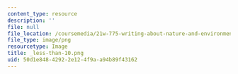 ```yaml
---
content_type: resource
description: ''
file: null
file_location: /coursemedia/21w-775-writing-about-nature-and-environmental-issues-spring-2017/50d1e84842922e124f9aa94b89f43162_less-than-10.png
file_type: image/png
resourcetype: Image
title: _less-than-10.png
uid: 50d1e848-4292-2e12-4f9a-a94b89f43162
---
```

